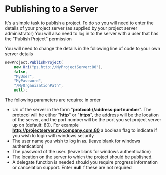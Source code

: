 Publishing to a Server
==

It's a simple task to publish a project. To do so you will need to enter the details of your project server (as supplied by your project server administrator) You will also need to log in to the server with a user that has the "Publish Project" permission

You will need to change the details in the following line of code to your own server details

```cs
newProject.PublishProject(
    new Uri("ps.http://MyProjectServer:80"), 
    false, 
    "MyUser", 
    "MyPassword",
    "/MyOrganizationPath",
    null);
```

The following parameters are required in order
* Uri of the server in the form "**protocol://address:portnumber**". The protocol will he either "**http**" or "**https**", the address will be the location of the server, and the port number will be the port you set project server up on (default: 80). For example **http://projectserver.mycompany.com:80**
a boolean flag to indicate if you wish lo login with windows security
* The user name you wish to log in as. (leave blank for windows authentication)
* The password of the user. (leave blank for windows authentication)
* The location on the server to which the project should be published.
* A delegate function is needed should you require progress information or cancelation support. Enter **null** if these are not required

